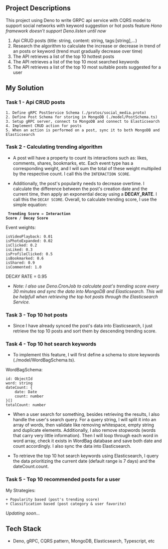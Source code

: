 ## Project Descriptions

This project using Deno to write GRPC api service with CQRS model to support social networks with keyword suggestion or hot posts feature
*Hono framework doesn't support Deno.listen until now*

1. Api CRUD posts (title: string, content: string, tags:[string],...)
2. Research the algorithm to calculate the increase or decrease in trend of an posts or keyword (trend must gradually decrease over time)
3. The API retrieves a list of the top 10 hottest posts
4. The API retrieves a list of the top 10 most searched keywords
5. The API retrieves a list of the top 10 most suitable posts suggested for a user

## My Solution

### Task 1 - Api CRUD posts

    1. Define gRPC PostService Schema (./protos/social_media.proto)
    2. Define Post Schema for storing in MongoDB (./model/PostSchema.ts)
    3. Setup gRPC server, connect to MongoDB and connect to Elasticsearch
    4. Implement CRUD action for posts
    5. When an action is performed on a post, sync it to both MongoDB and Elasticsearch

### Task 2 - Calculating trending algorithm

- A post will have a property to count its interactions such as: likes, comments, shares, bookmarks, etc. Each event type has a corresponding weight, and I will sum the total of these weight multipiled by the respective count. I call this the `INTERACTION SCORE`.

- Additionally, the post's popularity needs to decrease overtime. I calculate the difference between the post's creation date and the current time, then apply an exponential decay using a **DECAY_RATE**. I call this the `DECAY SCORE`. Overall, to calculate trending score, I use the simple equation:

<code> **Trending Score** = **Interaction Score** / **Decay Score**</code>

Event weights:

    isVideoPlayback: 0.01
    isPhotoExpanded: 0.02
    isClicked: 0.2
    isLiked: 0.3
    isProfileClicked: 0.5
    isBookmarked: 0.6
    isShared: 0.9
    isCommented: 1.0

DECAY RATE = 0.95

- _Note: I also use Deno.CronJob to calculate post's trending score every 30 minutes and sync the data into MongoDB and Elasticsearch. This will be helpfull when retrieving the top hot posts through the Elasticsearch Service._

### Task 3 - Top 10 hot posts

- Since I have already synced the post's data into Elasticsearch, I just retrieve the top 10 posts and sort them by descending trending score.

### Task 4 - Top 10 hot search keywords

- To implement this feature, I will first define a schema to store keywords (./model/WordBagSchema.ts).

WordBagSchema:

    id: ObjectId
    word: string
    dateCount: {
        date: Date
        count: number
    }[]
    totalCount: number

- When a user search for something, besides retrieving the results, I also handle the user's search query. For a query string, I will split it into an array of words, then validate like removing whitespace, empty string and duplicate elements. Additionally, I also remove stopwords (words that carry very little information). Then I will loop through each word in word array, check it exists in WordBag database and save both date and count accordingly. I also sync the data into Elasticsearch.

- To retrieve the top 10 hot search keywords using Elasticsearch, I query the data prioritizing the current date (default range is 7 days) and the dateCount.count.

### Task 5 - Top 10 recommended posts for a user

My Strategies:

    + Popularity based (post's trending score) 
    + Classification based (post category & user favorite)

_Updating soon..._

## Tech Stack

- Deno, gRPC, CQRS pattern, MongoDB, Elasticsearch, Typescript, etc
